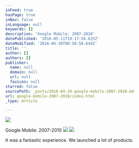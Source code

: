 ```yaml
---
inFeed: true
hasPage: true
inNav: false
inLanguage: null
keywords: []
description: 'Google Mobile: 2007-2010'
datePublished: '2016-05-11T19:17:56.625Z'
dateModified: '2016-04-30T00:50:58.644Z'
title: ''
author: []
authors: []
publisher:
  name: null
  domain: null
  url: null
  favicon: null
starred: false
sourcePath: _posts/2016-04-29-google-mobile-2007-2010.md
url: google-mobile-2007-2010/index.html
_type: Article

---
```

![](https://the-grid-user-content.s3-us-west-2.amazonaws.com/694fafcb-c5ca-4d73-b1ad-9b25fe9f6928.svg)

Google Mobile: 2007-2010
![](https://the-grid-user-content.s3-us-west-2.amazonaws.com/92eb113b-0cf6-4bc1-9c93-c4f000588aec.jpg)
![](https://the-grid-user-content.s3-us-west-2.amazonaws.com/7b97e807-edc0-4f3d-95d8-6c79d7ef510b.jpg)

It was a fantastic experience. We launched a lot of products.